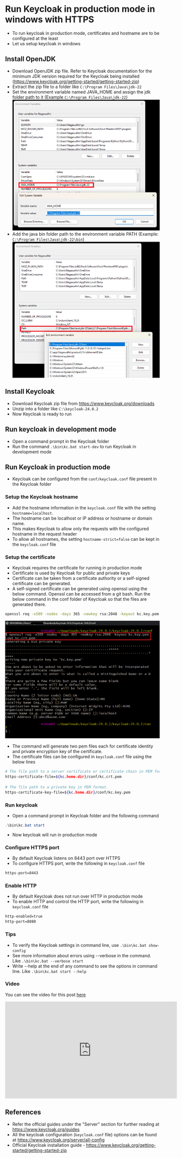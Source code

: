 # Run Keycloak in production mode in windows with HTTPS

* To run keycloak in production mode, certificates and hostname are to be configured at the least
* Let us setup keycloak in windows

## Install OpenJDK
* Download OpenJDK zip file. Refer to Keycloak documentation for the minimum JDK version required for the Keycloak being installed (https://www.keycloak.org/getting-started/getting-started-zip)
* Extract the zip file to a folder like `C:\Program Files\Java\jdk-22`
* Set the environment variable named JAVA_HOME and assign the jdk folder path to it (Example  `C:\Program Files\Java\jdk-22`)
![keycloak_openjdk_java_home_env_var.png](https://github.com/nagasudhirpulla/taming_python/blob/master/blog/skills/assets/img/keycloak_openjdk_java_home_env_var.png?raw=true)
* Add the java bin folder path to the environment variable PATH (Example: `C:\Program Files\Java\jdk-22\bin`)
![keycloak_openjdk_path_env_var.png](https://github.com/nagasudhirpulla/taming_python/blob/master/blog/skills/assets/img/keycloak_openjdk_path_env_var.png?raw=true)
## Install Keycloak
* Download Keycloak zip file from https://www.keycloak.org/downloads
* Unzip into a folder like `C:\keycloak-24.0.2`
* Now Keycloak is ready to run

## Run keycloak in development mode
* Open a command prompt in the Keycloak folder
* Run the command `.\bin\kc.bat start-dev` to run Keycloak in development mode

## Run Keycloak in production mode
* Keycloak can be configured from the `conf/keycloak.conf` file present in the Keycloak folder

### Setup the Keycloak hostname
* Add the hostname information in the `keycloak.conf` file with the setting `hostname=localhost`. 
* The hostname can be localhost or IP address or hostname or domain name.
* This makes Keycloak to allow only the requests with the configured hostname in the request header
* To allow all hostnames, the setting `hostname-strict=false` can be kept in the `keycloak.conf` file

### Setup the certificate
*  Keycloak requires the certificate for running in production mode
* Certificate is used by Keycloak for public and private keys
* Certificate can be taken from a certificate authority or a self-signed certificate can be generated. 
* A self-signed certificate can be generated using openssl using the below command. Openssl can be accessed from a git bash. Run the below command in the conf folder of Keycloak so that the files are generated there. 
```bash
openssl req -x509 -nodes -days 365 -newkey rsa:2048 -keyout kc.key.pem -out kc.crt.pem
```
![keycloak_openssl_cert_generate.png](https://github.com/nagasudhirpulla/taming_python/blob/master/blog/skills/assets/img/keycloak_openssl_cert_generate.png?raw=true)
* The command will generate two pem files each for certificate identity and private encryption key of the certificate. 
* The certificate files can be configured in `keycloak.conf` file using the below lines

```bash
# The file path to a server certificate or certificate chain in PEM format.
https-certificate-file=${kc.home.dir}/conf/kc.crt.pem

# The file path to a private key in PEM format.
https-certificate-key-file=${kc.home.dir}/conf/kc.key.pem
```

### Run keycloak
* Open a command prompt in Keycloak folder and the following command
```powershell
.\bin\kc.bat start
```
* Now keycloak will run in production mode

### Configure HTTPS port
* By default Keycloak listens on 8443 port over HTTPS
* To configure HTTPS port, write the following in `keycloak.conf` file
```bash
https-port=8443
```

### Enable HTTP
* By default Keycloak does not run over HTTP in production mode
* To enable HTTP and control the HTTP port, write the following in `keycloak.conf` file
```bash
http-enabled=true
http-port=8080
```

### Tips
* To verify the Keycloak settings in command line, use `.\bin\kc.bat show-config`
* See more information about errors using --verbose in the command. Like `.\bin\kc.bat --verbose start` 
* Write --help at the end of any command to see the options in command line. Like `.\bin\kc.bat start --help`

### Video
You can see the video for this post [here](https://youtu.be/cRizDaWDQhE?si=HHNPP5TLCn85RFO3)

<iframe width="560" height="315" src="https://www.youtube.com/embed/cRizDaWDQhE?si=HHNPP5TLCn85RFO3" title="YouTube video player" frameborder="0" allow="accelerometer; autoplay; clipboard-write; encrypted-media; gyroscope; picture-in-picture; web-share" referrerpolicy="strict-origin-when-cross-origin" allowfullscreen></iframe>


## References
* Refer the official guides under the "Server" section for further reading at https://www.keycloak.org/guides
* All the keycloak configuration (`keycloak.conf` file) options can be found at https://www.keycloak.org/server/all-config 
* Official Keycloak installation guide - https://www.keycloak.org/getting-started/getting-started-zip
<!--stackedit_data:
eyJoaXN0b3J5IjpbLTEyMTA1MTI0NTcsMTk1Nzk0NDc3NiwtND
c1MjY4NTUyLC05Njc5NzQxOTUsMjExODEwNDkyNCw0MTAwMjA0
MzksLTE5NjQ2MTk4OTAsMzI1OTcwMDE0LC0xODkxOTI0NzUwLD
cwOTE3MjI4XX0=
-->